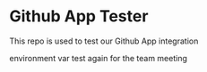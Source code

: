 # Github App Tester

This repo is used to test our Github App integration

environment var test again
for the team meeting
